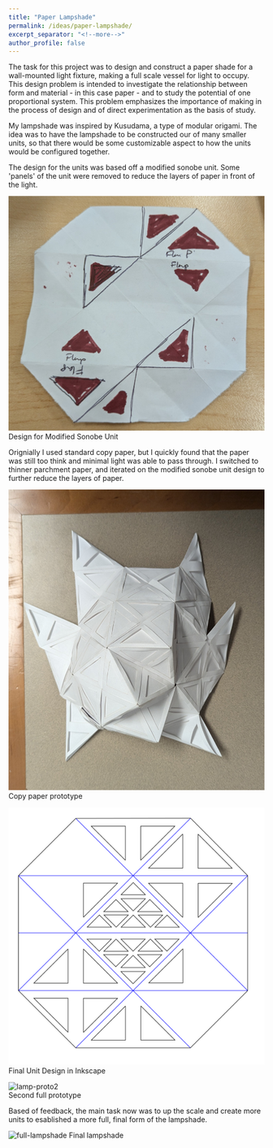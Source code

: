 ```yaml
---
title: "Paper Lampshade"
permalink: /ideas/paper-lampshade/
excerpt_separator: "<!--more-->"
author_profile: false
---
```


The task for this project was to design and construct a paper shade for a wall-mounted light fixture, making a full scale vessel for light to occupy. This design problem is intended to investigate the relationship between form and material - in this case paper - and to study the potential of one proportional system. This problem emphasizes the importance of making in the process of design and of direct experimentation as the basis of study. 

My lampshade was inspired by Kusudama, a type of modular origami. The idea was to have the lampshade to be constructed our of many smaller units, so that there would be some customizable aspect to how the units would be configured together.

The design for the units was based off a modified sonobe unit. Some 'panels' of the unit were removed to reduce the layers of paper in front of the light. 

![sonobe-unit](/assets/images/sonobe-unit.jpg) 
<br>
Design for Modified Sonobe Unit

Orignially I used standard copy paper, but I quickly found that the paper was still too think and minimal light was able to pass through. I switched to thinner parchment paper, and iterated on the modified sonobe unit design to further reduce the layers of paper. 

![copy-paper-proto](/assets/images/copy-paper-proto.jpg) 
<br>
Copy paper prototype

![inkscape-unit](/assets/images/inkscape-unit.png) 
<br>
Final Unit Design in Inkscape

![lamp-proto2](/assets/images/lamp-proto2.jpg)
<br>
Second full prototype

Based of feedback, the main task now was to up the scale and create more units to esablished a more full, final form of the lampshade.

![full-lampshade](/assets/images/full-lampshade.jpg)
Final lampshade
